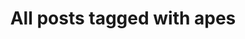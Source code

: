 ---
layout: tag
title: "All posts tagged with apes"
permalink: /weblog/tags/apes/
taxonomy: apes
---